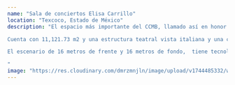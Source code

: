 ```yaml
---
name: "Sala de conciertos Elisa Carrillo"
location: "Texcoco, Estado de México"
description: "El espacio más importante del CCMB, llamado así en honor a la Primera Bailarina del Staatsballett de Berlín, Elisa Carrillo Cabrera, ganadora del premio Benois de la Danza 2019, el galardón más importante de la danza en el mundo.

Cuenta con 11,121.73 m2 y una estructura teatral vista italiana y una capacidad para 1,200 visitantes distribuidos en tres niveles accesibles.​

​El escenario de 16 metros de frente y 16 metros de fondo,  tiene tecnología de punta que le permite albergar puestas en escena de diversa índole, la componen un foso orquestal, ciclorama, telón negro de fondo, concha acústica, así como siete pares de piernas y bambalinas.

"
image: "https://res.cloudinary.com/dmrzmnjln/image/upload/v1744485332/website/places/mpjmmnhxgrnb8vjs3pcw.jpg"
---
```

